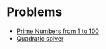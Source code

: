# Problems

- [Prime Numbers from 1 to 100](./prime_1_100.cpp)
- [Quadratic solver](./qudratic_solver.cpp)
